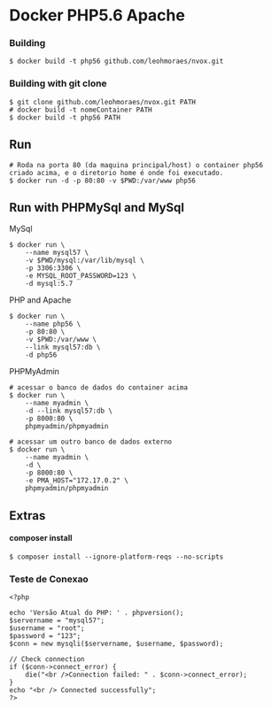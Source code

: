 # Docker PHP5.6 Apache

### Building 

    $ docker build -t php56 github.com/leohmoraes/nvox.git

### Building with git clone 

    $ git clone github.com/leohmoraes/nvox.git PATH
    # docker build -t nomeContainer PATH
    $ docker build -t php56 PATH


## Run
    # Roda na porta 80 (da maquina principal/host) o container php56 criado acima, e o diretorio home é onde foi executado.
    $ docker run -d -p 80:80 -v $PWD:/var/www php56

## Run with PHPMySql and MySql

MySql

    $ docker run \
        --name mysql57 \
        -v $PWD/mysql:/var/lib/mysql \
        -p 3306:3306 \
        -e MYSQL_ROOT_PASSWORD=123 \
        -d mysql:5.7

PHP and Apache

    $ docker run \
        --name php56 \
        -p 80:80 \
        -v $PWD:/var/www \
        --link mysql57:db \
        -d php56

PHPMyAdmin

    # acessar o banco de dados do container acima
    $ docker run \
        --name myadmin \
        -d --link mysql57:db \
        -p 8000:80 \
        phpmyadmin/phpmyadmin

    # acessar um outro banco de dados externo
    $ docker run \
        --name myadmin \
        -d \
        -p 8000:80 \
        -e PMA_HOST="172.17.0.2" \
        phpmyadmin/phpmyadmin
        
## Extras

#### composer install

    $ composer install --ignore-platform-reqs --no-scripts


### Teste de Conexao

````
<?php

echo 'Versão Atual do PHP: ' . phpversion();
$servername = "mysql57";
$username = "root";
$password = "123";
$conn = new mysqli($servername, $username, $password);

// Check connection
if ($conn->connect_error) {
    die("<br />Connection failed: " . $conn->connect_error);
}
echo "<br /> Connected successfully";
?>
````
